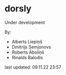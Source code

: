# dorsly

Under development

By:

- Alberts Liepiņš
- Dmitrijs Semjonovs
- Roberts Āboliņš
- Rinalds Balodis

last updated: 09.11.22 23:57
